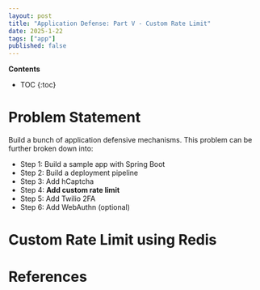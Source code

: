 ```yaml
---
layout: post
title: "Application Defense: Part V - Custom Rate Limit"
date: 2025-1-22
tags: ["app"]
published: false
---
```


**Contents**
* TOC
{:toc}

# Problem Statement

Build a bunch of application defensive mechanisms. This problem can be further broken down into:

* Step 1: Build a sample app with Spring Boot
* Step 2: Build a deployment pipeline
* Step 3: Add hCaptcha
* Step 4: **Add custom rate limit**
* Step 5: Add Twilio 2FA
* Step 6: Add WebAuthn (optional)

# Custom Rate Limit using Redis




# References

[^1]: []()